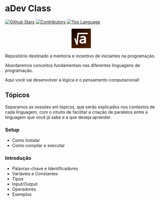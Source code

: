 # aDev Class

[![Github Stars](https://img.shields.io/github/stars/aDevGuild/adev-class?color=yellow)](https://github.com/aDevGuild/adev-class/stargazers)
[![Contributors](https://img.shields.io/github/contributors-anon/aDevGuild/adev-class)](https://github.com/aDevGuild/adev-class/graphs/contributors)
[![Top Language](https://img.shields.io/github/languages/top/aDevGuild/adev-class)](https://github.com/aDevGuild/adev-class)

<p align="center">
<img src="./static/img/adev-icon.png" width="64" height="64" />
</p>

Repositório destinado a mentoria e incentivo de iniciantes na programação.

Abordaremos conceitos fundamentais nas diferentes linguagens de programação.

Aqui você vai desenvolver a lógica e o pensamento computacional!

## Tópicos

Separamos as sessões em tópicos, que serão explicados nos contextos de cada linguagem, com o intuito de facilitar
a criação de paralelos entre a linguagem que você já sabe e a que deseja aprender.

### Setup

- Como Instalar
- Como compilar e executar

### Introdução

- Palavras-chave e Identificadores
- Variáveis e Constantes
- Tipos
- Input/Output
- Operadores
- Exemplos
